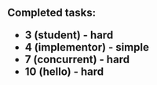 <h2> Completed tasks:

* 3 (student) - hard
* 4 (implementor) - simple
* 7 (concurrent) - hard
* 10 (hello) - hard 
 